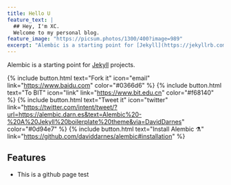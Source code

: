```yaml
---
title: Hello U
feature_text: |
  ## Hey, I'm XC.
  Welcome to my personal blog.
feature_image: "https://picsum.photos/1300/400?image=989"
excerpt: "Alembic is a starting point for [Jekyll](https://jekyllrb.com/) projects."
---
```


Alembic is a starting point for [Jekyll](https://jekyllrb.com/) projects.

{% include button.html text="Fork it" icon="email" link="https://www.baidu.com" color="#0366d6" %} {% include button.html text="To BIT" icon="link" link="https://www.bit.edu.cn" color="#f68140" %} {% include button.html text="Tweet it" icon="twitter" link="https://twitter.com/intent/tweet/?url=https://alembic.darn.es&text=Alembic%20-%20A%20Jekyll%20boilerplate%20theme&via=DavidDarnes" color="#0d94e7" %} {% include button.html text="Install Alembic ⚗️" link="https://github.com/daviddarnes/alembic#installation" %}

## Features

- This is a github page test
